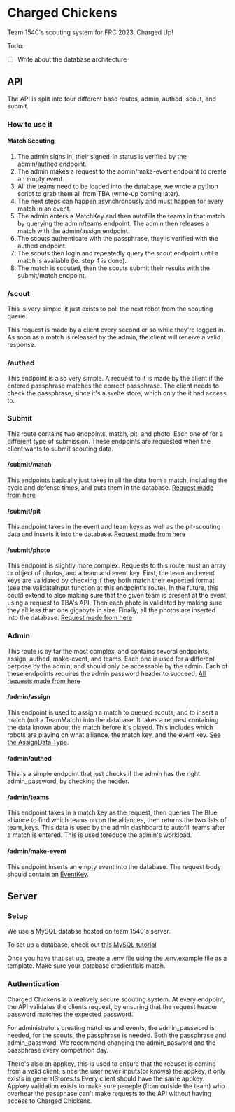 # Charged Chickens

Team 1540's scouting system for FRC 2023, Charged Up!

Todo:
- [ ] Write about the database architecture

## API

The API is split into four different base routes, admin, authed, scout, and submit.

### How to use it

#### Match Scouting
1. The admin signs in, their signed-in status is verified by the admin/authed endpoint. 
2. The admin makes a request to the admin/make-event endpoint to create an empty event.
3. All the teams need to be loaded into the database, we wrote a python script to grab them all from TBA (write-up coming later).
4. The next steps can happen asynchronously and must happen for every match in an event.
5. The admin enters a MatchKey and then autofills the teams in that match by querying the admin/teams endpoint. The admin then releases a match with the admin/assign endpoint.
6. The scouts authenticate with the passphrase, they is verified with the authed endpoint.
7. The scouts then login and repeatedly query the scout endpoint until a match is avaliable (ie. step 4 is done).
8. The match is scouted, then the scouts submit their results with the submit/match endpoint.

### /scout
This is very simple, it just exists to poll the next robot from the scouting queue.

This request is made by a client every second or so while they're logged in. As soon as a match is released by the admin, the client will receive a valid response.

### /authed
This endpoint is also very simple. A request to it is made by the client if the entered passphrase matches the correct passphrase. The client needs to check the passphrase, since it's a svelte store, which only the it had access to.

### Submit
This route contains two endpoints, match, pit, and photo. Each one of for a different type of submission. These endpoints are requested when the client wants to submit scouting data.

#### /submit/match 
This endpoints basically just takes in all the data from a match, including the cycle and defense times, and puts them in the database. [Request made from here](/src/lib/components/match-scout-components/Submit.svelte)

#### /submit/pit
This endpoint takes in the event and team keys as well as the pit-scouting data and inserts it into the database. [Request made from here](/src/lib/components/pit-scout-components/Submit.svelte)

#### /submit/photo
This endpoint is slightly more complex. Requests to this route must an array or object of photos, and a team and event key. First, the team and event keys are validated by checking if they both match their expected format (see the validateInput function at this endpoint's route). In the future, this could extend to also making sure that the given team is present at the event, using a request to TBA's API. Then each photo is validated by making sure they all less than one gigabyte in size. Finally, all the photos are inserted into the database. [Request made from here](/src/routes/photo/+page.svelte)

### Admin
This route is by far the most complex, and contains several endpoints, assign, authed, make-event, and teams. Each one is used for a different perpose by the admin, and should only be accessable by the admin. Each of these endpoints requires the admin password header to succeed. [All requests made from here](/src/routes/admin-dashboard/+page.svlete)

#### /admin/assign
This endpoint is used to assign a match to queued scouts, and to insert a match (not a TeamMatch) into the database. It takes a request containing the data known about the match before it's played. This includes which robots are playing on what alliance, the match key, and the event key. [See the AssignData Type](/src/lib/types.ts). 

#### /admin/authed
This is a simple endpoint that just checks if the admin has the right admin_password, by checking the header.

#### /admin/teams
This endpoint takes in a match key as the request, then queries The Blue alliance to find which teams on on the alliances, then returns the two lists of team_keys. This data is used by the admin dashboard to autofill teams after a match is entered. This is used toreduce the admin's workload.

#### /admin/make-event
This endpoint inserts an empty event into the database. The request body should contain an [EventKey](/src/lib/types.ts).

## Server

### Setup
We use a MySQL databse hosted on team 1540's server.

To set up a database, check out [this MySQL tutorial](https://dev.mysql.com/doc/mysql-getting-started/en/)

Once you have that set up, create a .env file using the .env.example file as a template. Make sure your database credientials match.

### Authentication
Charged Chickens is a realively secure scouting system. At every endpoint, the API validates the clients request, by ensuring that the request header password matches the expected password.

For administrators creating matches and events, the admin_password is needed, for the scouts, the passphrase is needed. Both the passphrase and admin_password. We recommend changing the admin_pasword and the passphrase every competition day.

There's also an appkey, this is used to ensure that the requset is coming from a valid client, since the user never inputs(or knows) the appkey, it only exists in generalStores.ts Every client should have the same appkey. Appkey validation exists to make sure peoeple (from outside the team) who overhear the passphase can't make requests to the API without having access to Charged Chickens.
